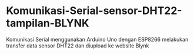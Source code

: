 # Komunikasi-Serial-sensor-DHT22-tampilan-BLYNK
Komunikasi Serial menggunakan Arduino Uno dengan ESP8266 melakukan transfer data sensor DHT22 dan diupload ke website Blynk
